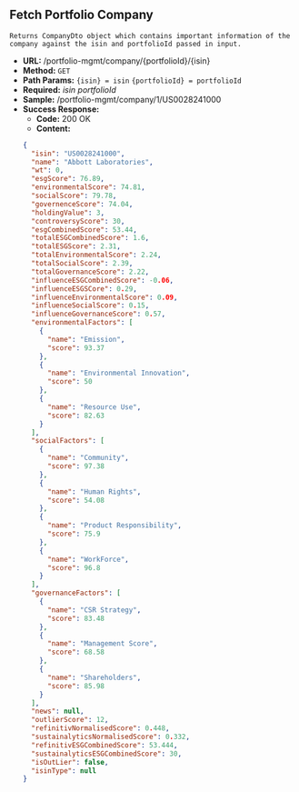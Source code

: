 **Fetch Portfolio Company**
----
	Returns CompanyDto object which contains important information of the company against the isin and portfolioId passed in input.
*   **URL:**
    /portfolio-mgmt/company/{portfolioId}/{isin}
*   **Method:**
    `GET`
*   **Path Params:**
    `{isin} = isin`
	`{portfolioId} = portfolioId`
*   **Required:**
	_isin_
	_portfolioId_
*   **Sample:**
    /portfolio-mgmt/company/1/US0028241000
*   **Success Response:**
    * **Code:** 200 OK <br />
    * **Content:**
    ```json
	{
	  "isin": "US0028241000",
	  "name": "Abbott Laboratories",
	  "wt": 0,
	  "esgScore": 76.89,
	  "environmentalScore": 74.81,
	  "socialScore": 79.78,
	  "governenceScore": 74.04,
	  "holdingValue": 3,
	  "controversyScore": 30,
	  "esgCombinedScore": 53.44,
	  "totalESGCombinedScore": 1.6,
	  "totalESGScore": 2.31,
	  "totalEnvironmentalScore": 2.24,
	  "totalSocialScore": 2.39,
	  "totalGovernanceScore": 2.22,
	  "influenceESGCombinedScore": -0.06,
	  "influenceESGSCore": 0.29,
	  "influenceEnvironmentalScore": 0.09,
	  "influenceSocialScore": 0.15,
	  "influenceGovernanceScore": 0.57,
	  "environmentalFactors": [
		{
		  "name": "Emission",
		  "score": 93.37
		},
		{
		  "name": "Environmental Innovation",
		  "score": 50
		},
		{
		  "name": "Resource Use",
		  "score": 82.63
		}
	  ],
	  "socialFactors": [
		{
		  "name": "Community",
		  "score": 97.38
		},
		{
		  "name": "Human Rights",
		  "score": 54.08
		},
		{
		  "name": "Product Responsibility",
		  "score": 75.9
		},
		{
		  "name": "WorkForce",
		  "score": 96.8
		}
	  ],
	  "governanceFactors": [
		{
		  "name": "CSR Strategy",
		  "score": 83.48
		},
		{
		  "name": "Management Score",
		  "score": 68.58
		},
		{
		  "name": "Shareholders",
		  "score": 85.98
		}
	  ],
	  "news": null,
	  "outlierScore": 12,
	  "refinitivNormalisedScore": 0.448,
	  "sustainalyticsNormalisedScore": 0.332,
	  "refinitivESGCombinedScore": 53.444,
	  "sustainalyticsESGCombinedScore": 30,
	  "isOutLier": false,
	  "isinType": null
	}
    ```